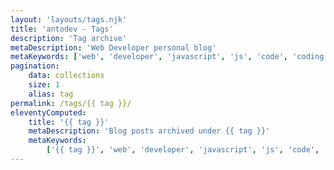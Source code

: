 ```yaml
---
layout: 'layouts/tags.njk'
title: 'antodev - Tags'
description: 'Tag archive'
metaDescription: 'Web Developer personal blog'
metaKeywords: ['web', 'developer', 'javascript', 'js', 'code', 'coding']
pagination:
    data: collections
    size: 1
    alias: tag
permalink: /tags/{{ tag }}/
eleventyComputed:
    title: '{{ tag }}'
    metaDescription: 'Blog posts archived under {{ tag }}'
    metaKeywords:
        ['{{ tag }}', 'web', 'developer', 'javascript', 'js', 'code', 'coding']
---
```

